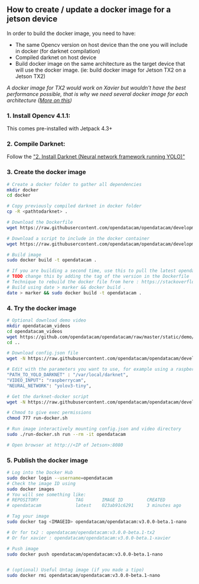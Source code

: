 ## How to create / update a docker image for a jetson device

In order to build the docker image, you need to have:

- The same Opencv version on host device than the one you will include in docker (for darknet compilation)
- Compiled darknet on host device
- Build docker image on the same architecture as the target device that will use the docker image. (ie: build docker image for Jetson TX2 on a Jetson TX2)

*A docker image for TX2 would work on Xavier but wouldn't have the best performance possible, that is why we need several docker image for each architecture ([More on this](http://arnon.dk/matching-sm-architectures-arch-and-gencode-for-various-nvidia-cards/))*

### 1. Install Opencv 4.1.1:

This comes pre-installed with Jetpack 4.3+

### 2. Compile Darknet:

Follow the ["2. Install Darknet (Neural network framework running YOLO)"](../USE_WITHOUT_DOCKER.md) 

### 3. Create the docker image

```bash
# Create a docker folder to gather all dependencies
mkdir docker
cd docker

# Copy previously compiled darknet in docker folder
cp -R <pathtodarknet> .

# Download the Dockerfile
wget https://raw.githubusercontent.com/opendatacam/opendatacam/development/docker/run-jetson/Dockerfile

# Download a script to include in the docker container
wget https://raw.githubusercontent.com/opendatacam/opendatacam/development/docker/run-jetson/docker-start-mongo-and-opendatacam.sh

# Build image
sudo docker build -t opendatacam .

# If you are building a second time, use this to pull the latest opendatacam code
# TODO change this by adding the tag of the version in the Dockerfile
# Technique to rebuild the docker file from here : https://stackoverflow.com/a/49831094/1228937
# Build using date > marker && docker build .
date > marker && sudo docker build -t opendatacam .
```

### 4. Try the docker image

```bash
# Optional download demo video
mkdir opendatacam_videos
cd opendatacam_videos
wget https://github.com/opendatacam/opendatacam/raw/master/static/demo/demo.mp4
cd ..

# Download config.json file
wget -N https://raw.githubusercontent.com/opendatacam/opendatacam/development/config.json

# Edit with the parameters you want to use, for example using a raspberrycam with jetson nano
"PATH_TO_YOLO_DARKNET" : "/var/local/darknet",
"VIDEO_INPUT": "raspberrycam",
"NEURAL_NETWORK": "yolov3-tiny",

# Get the darknet-docker script
wget -N https://raw.githubusercontent.com/opendatacam/opendatacam/development/docker/run-jetson/run-docker.sh

# Chmod to give exec permissions
chmod 777 run-docker.sh

# Run image interactively mounting config.json and video directory
sudo ./run-docker.sh run --rm -it opendatacam

# Open browser at http://<IP of Jetson>:8080
```

### 5. Publish the docker image

```bash
# Log into the Docker Hub
sudo docker login --username=opendatacam
# Check the image ID using
sudo docker images
# You will see something like:
# REPOSITORY              TAG       IMAGE ID         CREATED           SIZE
# opendatacam             latest    023ab91c6291     3 minutes ago     1.975 GB

# Tag your image
sudo docker tag <IMAGEID> opendatacam/opendatacam:v3.0.0-beta.1-nano

# Or for tx2 : opendatacam/opendatacam:v3.0.0-beta.1-tx2
# Or for xavier : opendatacam/opendatacam:v3.0.0-beta.1-xavier

# Push image
sudo docker push opendatacam/opendatacam:v3.0.0-beta.1-nano


# (optional) Useful Untag image (if you made a tipo)
sudo docker rmi opendatacam/opendatacam:v3.0.0-beta.1-nano
```